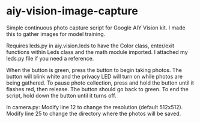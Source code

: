 # aiy-vision-image-capture
Simple continuous photo capture script for Google AIY Vision kit. I made this to gather images for model training. 

Requires leds.py in aiy.vision.leds to have the Color class, enter/exit functions within Leds class and the math module imported. I attached my leds.py file if you need a reference.

When the button is green, press the button to begin taking photos. The button will blink white and the privacy LED will turn on while photos are being gathered.
To pause photo collection, press and hold the button until it flashes red, then release. The button should go back to green.
To end the script, hold down the button until it turns off.

In camera.py:
Modify line 12 to change the resolution (default 512x512).
Modify line 25 to change the directory where the photos will be saved.
